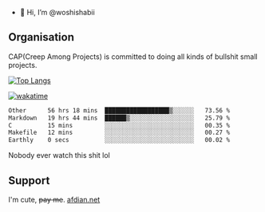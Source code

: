 - 👋 Hi, I’m @woshishabii

## Organisation

CAP(Creep Among Projects) is committed to doing all kinds of bullshit small projects.

[![Top Langs](https://github-readme-stats.vercel.app/api/top-langs/?username=woshishabii&layout=compact)](https://github.com/anuraghazra/github-readme-stats)

[![wakatime](https://wakatime.com/badge/user/34d02784-acc1-4a16-82d7-33fdb53c4ed6.svg)](https://wakatime.com/@34d02784-acc1-4a16-82d7-33fdb53c4ed6)


<!--START_SECTION:waka-->

```txt
Other      56 hrs 18 mins  ██████████████████▒░░░░░░   73.56 %
Markdown   19 hrs 44 mins  ██████▒░░░░░░░░░░░░░░░░░░   25.79 %
C          15 mins         ░░░░░░░░░░░░░░░░░░░░░░░░░   00.35 %
Makefile   12 mins         ░░░░░░░░░░░░░░░░░░░░░░░░░   00.27 %
Earthly    0 secs          ░░░░░░░░░░░░░░░░░░░░░░░░░   00.02 %
```

<!--END_SECTION:waka-->

Nobody ever watch this shit lol

## Support
I'm cute, ~~pay me~~.
[afdian.net](https://afdian.com/a/woshishabi)

<!---
woshishabii/woshishabii is a ✨ special ✨ repository because its `README.md` (this file) appears on your GitHub profile.
You can click the Preview link to take a look at your changes.
--->
